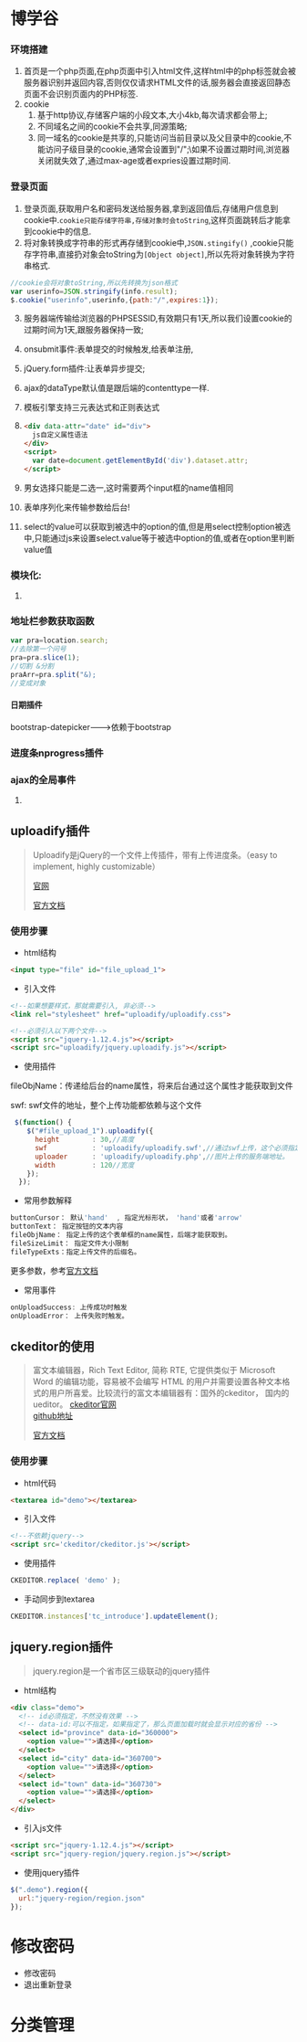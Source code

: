 # 博学谷

### 环境搭建

1. 首页是一个php页面,在php页面中引入html文件,这样html中的php标签就会被服务器识别并返回内容,否则仅仅请求HTML文件的话,服务器会直接返回静态页面不会识别页面内的PHP标签.
2. cookie
   1. 基于http协议,存储客户端的小段文本,大小4kb,每次请求都会带上;
   2. 不同域名之间的cookie不会共享,同源策略;
   3. 同一域名的cookie是共享的,只能访问当前目录以及父目录中的cookie,不能访问子级目录的cookie,通常会设置到"/";\如果不设置过期时间,浏览器关闭就失效了,通过max-age或者expries设置过期时间.

### 登录页面

1. 登录页面,获取用户名和密码发送给服务器,拿到返回值后,存储用户信息到cookie中.`cookie只能存储字符串,存储对象时会toString`,这样页面跳转后才能拿到cookie中的信息.
2. 将对象转换成字符串的形式再存储到cookie中,`JSON.stingify()` ,cookie只能存字符串,直接扔对象会toString为`[Object object]`,所以先将对象转换为字符串格式.

```javascript
//cookie会将对象toString,所以先转换为json格式
var userinfo=JSON.stringify(info.result);
$.cookie("userinfo",userinfo,{path:"/",expires:1});
```

3. 服务器端传输给浏览器的PHPSESSID,有效期只有1天,所以我们设置cookie的过期时间为1天,跟服务器保持一致;

4. onsubmit事件:表单提交的时候触发,给表单注册,

5. jQuery.form插件:让表单异步提交;

6. ajax的dataType默认值是跟后端的contenttype一样.

7. 模板引擎支持三元表达式和正则表达式

8. ```html
   <div data-attr="date" id="div">
     js自定义属性语法
   </div>
   <script>
     var date=document.getElementById('div').dataset.attr;
   </script>
   ```

9. 男女选择只能是二选一,这时需要两个input框的name值相同

10. 表单序列化来传输参数给后台!

11. select的value可以获取到被选中的option的值,但是用select控制option被选中,只能通过js来设置select.value等于被选中option的值,或者在option里判断value值

### 模块化:

1. ​




### 地址栏参数获取函数

```javascript
var pra=location.search;
//去除第一个问号
pra=pra.slice(1);
//切割 &分割
praArr=pra.split("&);
//变成对象

```

#### 日期插件

bootstrap-datepicker--->依赖于bootstrap

### 进度条nprogress插件



### ajax的全局事件

1. ​



## uploadify插件

> Uploadify是jQuery的一个文件上传插件，带有上传进度条。（easy to implement, highly customizable）
>
> [官网](http://www.uploadify.com/)
>
> [官方文档](https://docs.ckeditor.com/#!/guide/dev_installation)

### 使用步骤

- html结构

```html
<input type="file" id="file_upload_1">
```

- 引入文件

```html
<!--如果想要样式，那就需要引入, 非必须-->
<link rel="stylesheet" href="uploadify/uploadify.css">

<!--必须引入以下两个文件-->
<script src="jquery-1.12.4.js"></script>
<script src="uploadify/jquery.uploadify.js"></script>
```

- 使用插件

fileObjName：传递给后台的name属性，将来后台通过这个属性才能获取到文件

swf: swf文件的地址，整个上传功能都依赖与这个文件





```javascript
 $(function() {
    $("#file_upload_1").uploadify({
      height        : 30,//高度
      swf           : 'uploadify/uploadify.swf',//通过swf上传，这个必须指定
      uploader      : 'uploadify/uploadify.php',//图片上传的服务端地址。
      width         : 120//宽度
    });
  });
```

- 常用参数解释

```javascript
buttonCursor： 默认'hand'  , 指定光标形状， 'hand'或者'arrow'
buttonText： 指定按钮的文本内容
fileObjName： 指定上传的这个表单框的name属性，后端才能获取到。
fileSizeLimit： 指定文件大小限制
fileTypeExts：指定上传文件的后缀名。
```

更多参数，参考[官方文档](http://www.uploadify.com/documentation/)

- 常用事件

```javascript
onUploadSuccess: 上传成功时触发
onUploadError： 上传失败时触发。
```







## ckeditor的使用

> 富文本编辑器，Rich Text Editor, 简称 RTE, 它提供类似于 Microsoft Word 的编辑功能，容易被不会编写 HTML 的用户并需要设置各种文本格式的用户所喜爱。比较流行的富文本编辑器有：国外的ckeditor， 国内的ueditor。
> [ckeditor官网](https://ckeditor.com/)   
> [github地址](https://github.com/galetahub/ckeditor/)
>
> [官方文档](https://docs.ckeditor.com/#!/guide)

### 使用步骤

- html代码

```html
<textarea id="demo"></textarea>
```

- 引入文件

```html
<!--不依赖jquery-->
<script src='ckeditor/ckeditor.js'></script>
```

- 使用插件

```javascript
CKEDITOR.replace( 'demo' );
```

+ 手动同步到textarea

```javascript
CKEDITOR.instances['tc_introduce'].updateElement();
```



## jquery.region插件

> jquery.region是一个省市区三级联动的jquery插件

- html结构

```html
<div class="demo">
  <!-- id必须指定，不然没有效果 -->
  <!-- data-id:可以不指定，如果指定了，那么页面加载时就会显示对应的省份 -->
  <select id="province" data-id="360000">
    <option value="">请选择</option>
  </select>
  <select id="city" data-id="360700">
    <option value="">请选择</option>
  </select>
  <select id="town" data-id="360730">
    <option value="">请选择</option>
  </select>
</div>
```

- 引入js文件

```html
<script src="jquery-1.12.4.js"></script>
<script src="jquery-region/jquery.region.js"></script>
```

- 使用jquery插件

```javascript
$(".demo").region({
  url:"jquery-region/region.json"
});
```

# 修改密码

- 修改密码
- 退出重新登录

# 分类管理



